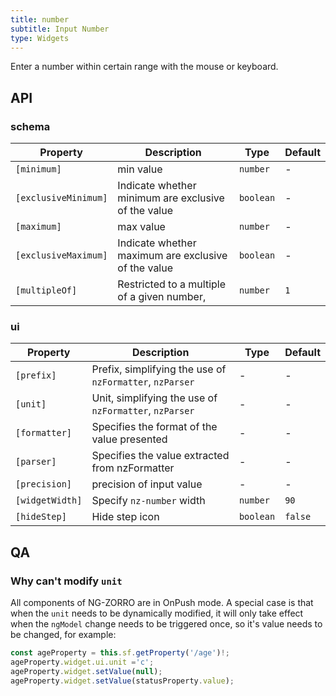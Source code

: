 ```yaml
---
title: number
subtitle: Input Number
type: Widgets
---
```


Enter a number within certain range with the mouse or keyboard.

## API

### schema

| Property | Description | Type | Default |
|----------|-------------|------|---------|
| `[minimum]` | min value | `number` | - |
| `[exclusiveMinimum]` | Indicate whether minimum are exclusive of the value | `boolean` | - |
| `[maximum]` | max value | `number` | - |
| `[exclusiveMaximum]` | Indicate whether maximum are exclusive of the value | `boolean` | - |
| `[multipleOf]` | Restricted to a multiple of a given number, | `number` | `1` |

### ui

| Property | Description | Type | Default |
|----------|-------------|------|---------|
| `[prefix]` | Prefix, simplifying the use of `nzFormatter`, `nzParser` | - | - |
| `[unit]` | Unit, simplifying the use of `nzFormatter`, `nzParser` | - | - |
| `[formatter]` | Specifies the format of the value presented | - | - |
| `[parser]` | Specifies the value extracted from nzFormatter | - | - |
| `[precision]` | precision of input value | - | - |
| `[widgetWidth]` | Specify `nz-number` width | `number` | `90` |
| `[hideStep]` | Hide step icon | `boolean` | `false` |

## QA

### Why can't modify `unit`

All components of NG-ZORRO are in OnPush mode. A special case is that when the `unit` needs to be dynamically modified, it will only take effect when the `ngModel` change needs to be triggered once, so it's value needs to be changed, for example:

```ts
const ageProperty = this.sf.getProperty('/age')!;
ageProperty.widget.ui.unit ='c';
ageProperty.widget.setValue(null);
ageProperty.widget.setValue(statusProperty.value);
```
